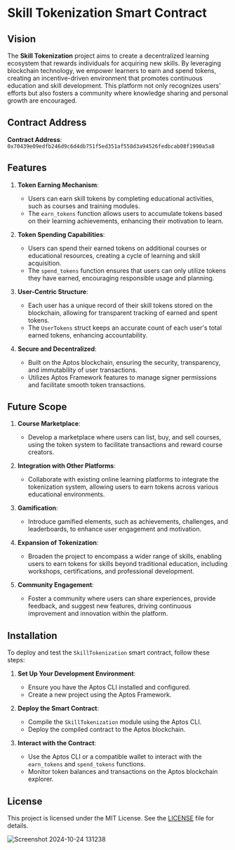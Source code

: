 # Skill Tokenization Smart Contract

## Vision

The **Skill Tokenization** project aims to create a decentralized learning ecosystem that rewards individuals for acquiring new skills. By leveraging blockchain technology, we empower learners to earn and spend tokens, creating an incentive-driven environment that promotes continuous education and skill development. This platform not only recognizes users' efforts but also fosters a community where knowledge sharing and personal growth are encouraged.

## Contract Address

**Contract Address**: `0x70439e09edfb246d9c6d4db751f5ed351af558d3a94526fedbcab08f1990a5a8`  

## Features

1. **Token Earning Mechanism**:
   - Users can earn skill tokens by completing educational activities, such as courses and training modules.
   - The `earn_tokens` function allows users to accumulate tokens based on their learning achievements, enhancing their motivation to learn.

2. **Token Spending Capabilities**:
   - Users can spend their earned tokens on additional courses or educational resources, creating a cycle of learning and skill acquisition.
   - The `spend_tokens` function ensures that users can only utilize tokens they have earned, encouraging responsible usage and planning.

3. **User-Centric Structure**:
   - Each user has a unique record of their skill tokens stored on the blockchain, allowing for transparent tracking of earned and spent tokens.
   - The `UserTokens` struct keeps an accurate count of each user's total earned tokens, enhancing accountability.

4. **Secure and Decentralized**:
   - Built on the Aptos blockchain, ensuring the security, transparency, and immutability of user transactions.
   - Utilizes Aptos Framework features to manage signer permissions and facilitate smooth token transactions.

## Future Scope

1. **Course Marketplace**:
   - Develop a marketplace where users can list, buy, and sell courses, using the token system to facilitate transactions and reward course creators.

2. **Integration with Other Platforms**:
   - Collaborate with existing online learning platforms to integrate the tokenization system, allowing users to earn tokens across various educational environments.

3. **Gamification**:
   - Introduce gamified elements, such as achievements, challenges, and leaderboards, to enhance user engagement and motivation.

4. **Expansion of Tokenization**:
   - Broaden the project to encompass a wider range of skills, enabling users to earn tokens for skills beyond traditional education, including workshops, certifications, and professional development.

5. **Community Engagement**:
   - Foster a community where users can share experiences, provide feedback, and suggest new features, driving continuous improvement and innovation within the platform.

## Installation

To deploy and test the `SkillTokenization` smart contract, follow these steps:

1. **Set Up Your Development Environment**:
   - Ensure you have the Aptos CLI installed and configured.
   - Create a new project using the Aptos Framework.

2. **Deploy the Smart Contract**:
   - Compile the `SkillTokenization` module using the Aptos CLI.
   - Deploy the compiled contract to the Aptos blockchain.

3. **Interact with the Contract**:
   - Use the Aptos CLI or a compatible wallet to interact with the `earn_tokens` and `spend_tokens` functions.
   - Monitor token balances and transactions on the Aptos blockchain explorer.

## License

This project is licensed under the MIT License. See the [LICENSE](LICENSE) file for details.

![Screenshot 2024-10-24 131238](https://github.com/user-attachments/assets/79368459-a9e9-4f74-8600-5b5a2f653180)




